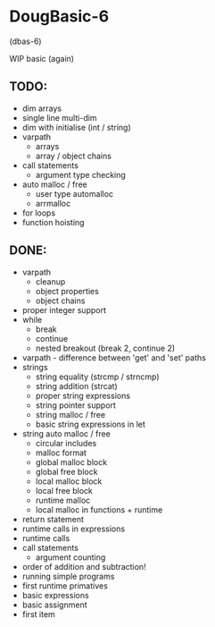 DougBasic-6
===========

(dbas-6)

WIP basic (again)


TODO:
-----
- dim arrays
- single line multi-dim
- dim with initialise (int / string)
- varpath
	- arrays
	- array / object chains
- call statements
	- argument type checking
- auto malloc / free
	- user type automalloc
	- arrmalloc
- for loops
- function hoisting

DONE:
-----
- varpath
	- cleanup
	- object properties
	- object chains
- proper integer support
- while
	- break
	- continue
	- nested breakout (break 2, continue 2)
- varpath - difference between 'get' and 'set' paths
- strings 
	- string equality (strcmp / strncmp)
	- string addition (strcat)
	- proper string expressions
	- string pointer support
	- string malloc / free
	- basic string expressions in let
- string auto malloc / free
	- circular includes
	- malloc format
	- global malloc block
	- global free block
	- local malloc block
	- local free block
	- runtime malloc
	- local malloc in functions + runtime
- return statement
- runtime calls in expressions
- runtime calls
- call statements
	- argument counting
- order of addition and subtraction!
- running simple programs
- first runtime primatives
- basic expressions
- basic assignment
- first item
